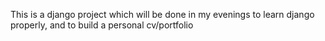 This is a django project which will be done in my evenings to learn django properly, and to build a personal cv/portfolio
